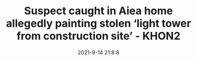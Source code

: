 ---
"title": "Suspect caught in Aiea home allegedly painting stolen ‘light tower from construction site’ - KHON2"
"date": "2021-9-14 21:8:8"
"feed_name": "GOOGLENEWSCONSTRUCTION"
"feed_website": "https://news.google.com/search?q=construction%2Bincident&hl=en-US&gl=US&ceid=US:en"
"feed_rss": "https://news.google.com/rss/search?q=construction%2Bincident&hl=en-US&gl=US&ceid=US:en"
"link": "https://www.khon2.com/local-news/suspect-caught-in-aiea-home-allegedly-painting-stolen-light-tower-from-construction-site/"
"file": "_posts/2021-1-1-69e13361df84a1d18b8772e73cc41e0996de3f3a.md"
"accident": "1"
"drilling": "1"
"dead": "0"
"injured": "0"
---